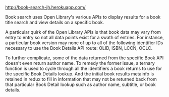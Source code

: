http://book-search-jh.herokuapp.com/

Book search uses Open Library's various APIs to display results for a book title search and view details on a specific book.

A particular quirk of the Open Library APIs is that book data may vary from entry to entry so not all data points exist for a swath of entries. For instance, a particular book version may none of up to all of the following identifier IDs necessary to use the Book Details API route: OLID, ISBN, LCCN, OCLC. 

To further complicate, some of the data returned from the specific Book API doesn't even return author name. To remedy the former issue, a ternary function is used to cycle through all the identifiers a book returns to use for the specific Book Details lookup. And the initial book results metainfo is retained in redux to fill in information that may not be returned back from that particular Book Detail lookup such as author name, subtitle, or book details. 

